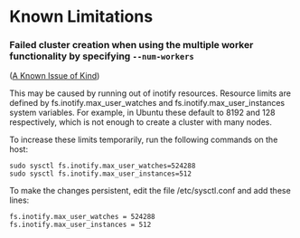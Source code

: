 # Known Limitations

### Failed cluster creation when using the multiple worker functionality by specifying `--num-workers`
([A Known Issue of Kind](https://kind.sigs.k8s.io/docs/user/known-issues/#pod-errors-due-to-too-many-open-files))

This may be caused by running out of inotify resources. Resource limits are defined by fs.inotify.max_user_watches and fs.inotify.max_user_instances system variables. For example, in Ubuntu these default to 8192 and 128 respectively, which is not enough to create a cluster with many nodes.

To increase these limits temporarily, run the following commands on the host:
```shell
sudo sysctl fs.inotify.max_user_watches=524288
sudo sysctl fs.inotify.max_user_instances=512
```
To make the changes persistent, edit the file /etc/sysctl.conf and add these lines:
```shell
fs.inotify.max_user_watches = 524288
fs.inotify.max_user_instances = 512
```
